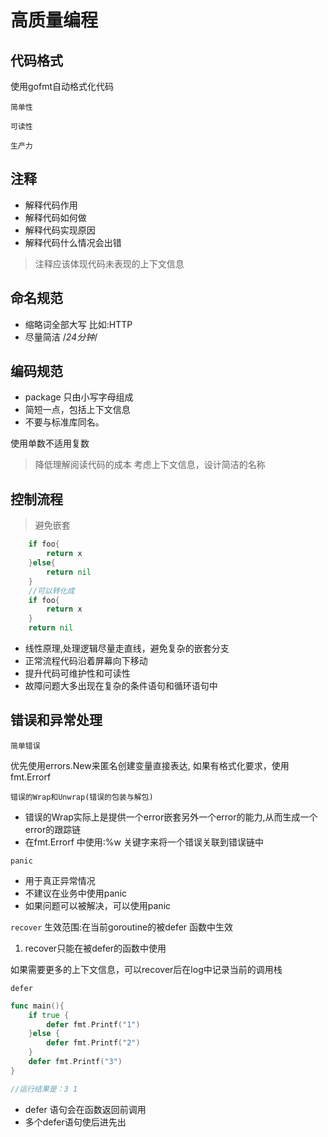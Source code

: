 # 高质量编程

## 代码格式

使用gofmt自动格式化代码

`简单性`

`可读性`

`生产力`

## 注释

- 解释代码作用
- 解释代码如何做
- 解释代码实现原因
- 解释代码什么情况会出错

> 注释应该体现代码未表现的上下文信息

## 命名规范

- 缩略词全部大写 比如:HTTP
- 尽量简洁
/*24分钟*/

## 编码规范

- package 只由小写字母组成
- 简短一点，包括上下文信息
- 不要与标准库同名。

使用单数不适用复数

 > 降低理解阅读代码的成本
 > 考虑上下文信息，设计简洁的名称

## 控制流程

 > 避免嵌套

```go
    if foo{
        return x
    }else{
        return nil
    }
    //可以转化成
    if foo{
        return x
    }
    return nil
```

- 线性原理,处理逻辑尽量走直线，避免复杂的嵌套分支
- 正常流程代码沿着屏幕向下移动
- 提升代码可维护性和可读性
- 故障问题大多出现在复杂的条件语句和循环语句中

## 错误和异常处理

`简单错误`

优先使用errors.New来匿名创建变量直接表达,
如果有格式化要求，使用fmt.Errorf

`错误的Wrap和Unwrap(错误的包装与解包)`

- 错误的Wrap实际上是提供一个error嵌套另外一个error的能力,从而生成一个error的跟踪链
- 在fmt.Errorf 中使用:%w 关键字来将一个错误关联到错误链中

`panic`

- 用于真正异常情况
- 不建议在业务中使用panic
- 如果问题可以被解决，可以使用panic

`recover`
生效范围:在当前goroutine的被defer 函数中生效

1. recover只能在被defer的函数中使用

如果需要更多的上下文信息，可以recover后在log中记录当前的调用栈

`defer`

```go
func main(){
    if true {
        defer fmt.Printf("1")
    }else {
        defer fmt.Printf("2")
    }
    defer fmt.Printf("3")
}

//运行结果是：3 1
```

- defer 语句会在函数返回前调用
- 多个defer语句使后进先出
